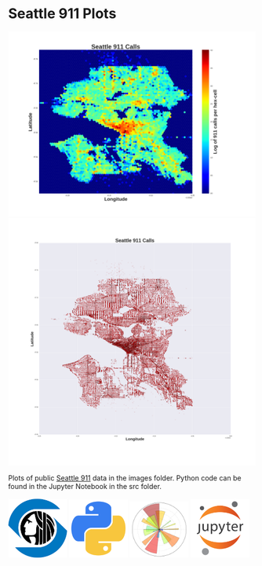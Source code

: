 # Seattle 911 Plots

<img src="images/seattle_911_hexlog.png" width="800">
<img src="images/seattle_911a.png" width="800">

Plots of public [Seattle 911](https://data.seattle.gov/Public-Safety/Seattle-Police-Department-911-Incident-Response/3k2p-39jp/data) data in the images folder.  Python code can be found in the Jupyter Notebook in the src folder.
<br>
<br>
<img src="images/logos/seattle.png" width="120">
<img src="images/logos/python.png" width="120">
<img src="images/logos/matplotlib.png" width="120">
<img src="images/logos/jupyter.png" width="120">
